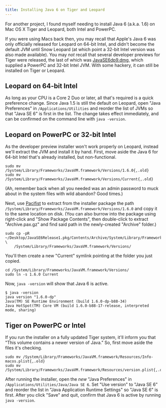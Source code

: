 ```yaml
---
title: Installing Java 6 on Tiger and Leopard
---
```


For another project, I found myself needing to install Java 6 (a.k.a. 1.6) on Mac OS X Tiger and Leopard, both Intel and PowerPC.

If you were using Macs back then, you may recall that Apple's Java 6 was only officially released for Leopard on 64-bit Intel, and didn't become the default JVM until Snow Leopard (at which point a 32-bit Intel version was also made available). You may _not_ recall that several developer previews for Tiger were released, the last of which was [JavaSE6dp9.dmg](https://hell.meiert.org/core/dmg/java-6-dp.dmg), which supplied a PowerPC and 32-bit Intel JVM. With some hackery, it can still be installed on Tiger or Leopard.

## Leopard on 64-bit Intel

As long as your CPU is a Core 2 Duo or later, all that's required is a quick preference change. Since Java 1.5 is still the default on Leopard, open "Java Preferences" in `/Applications/Utilities` and reorder the list of JVMs so that "Java SE 6" is first in the list. The change takes effect immediately, and can be confirmed on the command line with `java -version`.

## Leopard on PowerPC or 32-bit Intel

As the developer preview installer won't work properly on Leopard, instead we'll extract the JVM and install it by hand. First, move aside the Java 6 for 64-bit Intel that's already installed, but non-functional.

    sudo mv /System/Library/Frameworks/JavaVM.framework/Versions/1.6.0{,.old}
    sudo mv /System/Library/Frameworks/JavaVM.framework/Versions/Current{,.old}

(Ah, remember back when all you needed was an admin password to muck about in the system files with wild abandon? Good times.)

Next, use [Pacifist](http://www.charlessoft.com/pacifist_olderversions.html) to extract from the installer package the path `/System/Library/Frameworks/JavaVM.framework/Versions/1.6.0` and copy it to the same location on disk. (You can also burrow into the package using right-click and "Show Package Contents", then double-click to extract "Archive.pax.gz" and find said path in the newly-created "Archive" folder.)

    sudo cp -pR ~/Desktop/JavaSE6Release1.pkg/Contents/Archive/System/Library/Frameworks/JavaVM.framework/Versions/1.6.0 \
        /System/Library/Frameworks/JavaVM.framework/Versions/

You'll then create a new "Current" symlink pointing at the folder you just copied.

    cd /System/Library/Frameworks/JavaVM.framework/Versions/
    sudo ln -s 1.6.0 Current

Now, `java -version` will show that Java 6 is active.

    $ java -version
    java version "1.6.0-dp"
    Java(TM) SE Runtime Environment (build 1.6.0-dp-b88-34)
    Java HotSpot(TM) Core VM (build 1.6.0-b88-17-release, interpreted mode, sharing)

## Tiger on PowerPC or Intel

If you run the installer on a fully updated Tiger system, it'll inform you that "This volume contains a newer version of Java." So, first move aside the files it's checking.

    sudo mv /System/Library/Frameworks/JavaVM.framework/Resources/Info-macos.plist{,.old}
    sudo mv /System/Library/Frameworks/JavaVM.framework/Resources/version.plist{,.old}

After running the installer, open the _new_ "Java Preferences" in `/Applications/Utilities/Java/Java SE 6`. Set "Use version" to "Java SE 6" and reorder the list in "Java Application Runtime Settings" so "Java SE 6" is first. After you click "Save" and quit, confirm that Java 6 is active by running `java -version`.
